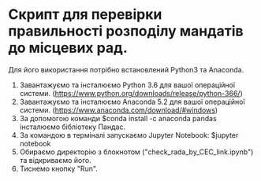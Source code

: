 # Скрипт для перевірки правильності розподілу мандатів до місцевих рад.
Для його використання потрібно встановлений Python3 та Anaconda.
1. Завантажуємо та інсталюємо Python 3.6 для вашої операційної системи. (https://www.python.org/downloads/release/python-366/)
2. Завантажуємо та інсталюємо Anaconda 5.2 для вашої операційної системи. (https://www.anaconda.com/download/#windows)
3. За допомогою команди $conda install -c anaconda pandas інсталюємо бібліотеку Пандас.
4. За командою в терміналі запускаємо Jupyter Notebook: $jupyter notebook
5. Обираємо директорію з блокнотом ("check_rada_by_CEC_link.ipynb") та відкриваємо його.
6. Тиснемо кнопку "Run".

